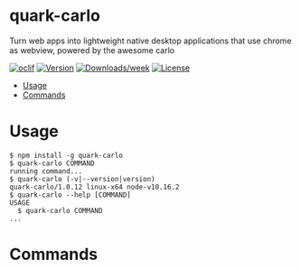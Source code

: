quark-carlo
===========

Turn web apps into lightweight native desktop applications that use chrome as webview, powered by the awesome carlo

[![oclif](https://img.shields.io/badge/cli-oclif-brightgreen.svg)](https://oclif.io)
[![Version](https://img.shields.io/npm/v/quark-carlo.svg)](https://npmjs.org/package/quark-carlo)
[![Downloads/week](https://img.shields.io/npm/dw/quark-carlo.svg)](https://npmjs.org/package/quark-carlo)
[![License](https://img.shields.io/npm/l/quark-carlo.svg)](https://github.com/SiDevesh/quark-carlo/blob/master/package.json)

<!-- toc -->
* [Usage](#usage)
* [Commands](#commands)
<!-- tocstop -->
# Usage
<!-- usage -->
```sh-session
$ npm install -g quark-carlo
$ quark-carlo COMMAND
running command...
$ quark-carlo (-v|--version|version)
quark-carlo/1.0.12 linux-x64 node-v10.16.2
$ quark-carlo --help [COMMAND]
USAGE
  $ quark-carlo COMMAND
...
```
<!-- usagestop -->
# Commands
<!-- commands -->

<!-- commandsstop -->
